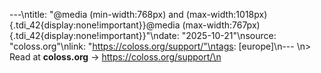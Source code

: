 ---\ntitle: "@media (min-width:768px) and (max-width:1018px){.tdi_42{display:none!important}}@media (max-width:767px){.tdi_42{display:none!important}}"\ndate: "2025-10-21"\nsource: "coloss.org"\nlink: "https://coloss.org/support/"\ntags: [europe]\n---
\n> Read at **coloss.org** → https://coloss.org/support/\n